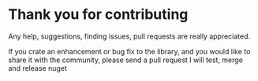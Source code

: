 # Thank you for contributing

Any help, suggestions, finding issues, pull requests are really appreciated.

If you crate an enhancement or bug fix to the library, and you would like to share it with the community, please send a pull request
I will test, merge and release nuget

